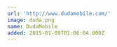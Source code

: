 ```yaml
---
url: 'http://www.dudamobile.com/'
image: duda.png
name: DudaMobile
added: 2015-01-09T01:06:04.000Z
---
```

